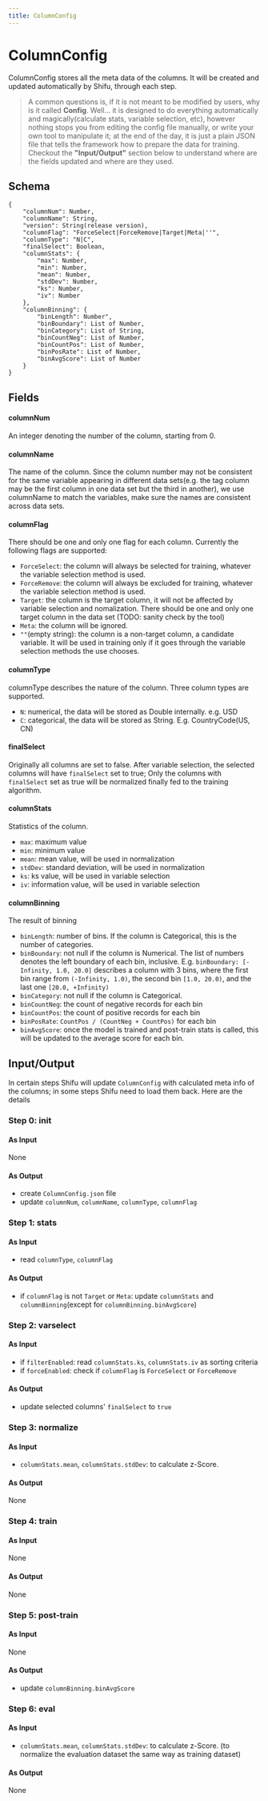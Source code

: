 ```yaml
---
title: ColumnConfig
---
```


ColumnConfig
============

ColumnConfig stores all the meta data of the columns. It will be created and updated automatically by Shifu, through each step. 

> A common questions is, if it is not meant to be modified by users, why is it called **Config**. Well... it is designed to do everything automatically and magically(calculate stats, variable selection, etc), however nothing stops you from editing the config file manually, or write your own tool to manipulate it; at the end of the day, it is just a plain JSON file that tells the framework how to prepare the data for training. Checkout the **"Input/Output"** section below to understand where are the fields updated and where are they used.

Schema
------

    {
        "columnNum": Number,
        "columnName": String,
        "version": String(release version),
        "columnFlag": "ForceSelect|ForceRemove|Target|Meta|''",
        "columnType": "N|C",
        "finalSelect": Boolean,
        "columnStats": {
            "max": Number,
            "min": Number,
            "mean": Number,
            "stdDev": Number,
            "ks": Number,
            "iv": Number
        }, 
        "columnBinning": {
            "binLength": Number",
            "binBoundary": List of Number,
            "binCategory": List of String,
            "binCountNeg": List of Number,
            "binCountPos": List of Number,
            "binPosRate": List of Number,
            "binAvgScore": List of Number
        }
    }

Fields
------

#### columnNum

An integer denoting the number of the column, starting from 0.

#### columnName

The name of the column. Since the column number may not be consistent for the same variable appearing in different data sets(e.g. the tag column may be the first column in one data set but the third in another), we use columnName to match the variables, make sure the names are consistent across data sets.

#### columnFlag

There should be one and only one flag for each column. Currently the following flags are supported:

* ``ForceSelect``: the column will always be selected for training, whatever the variable selection method is used.
* ``ForceRemove``: the column will always be excluded for training, whatever the variable selection method is used.
* ``Target``: the column is the target column, it will not be affected by variable selection and nomalization. There should be one and only one target column in the data set (TODO: sanity check by the tool)
* ``Meta``: the column will be ignored.
* ``""``(empty string): the column is a non-target column, a candidate variable. It will be used in training only if it goes through the  variable selection methods the use chooses.

#### columnType

columnType describes the nature of the column. Three column types are supported.

* ``N``: numerical, the data will be stored as Double internally. e.g. USD
* ``C``: categorical, the data will be stored as String. E.g. CountryCode(US, CN)

#### finalSelect

Originally all columns are set to false. After variable selection, the selected columns will have ``finalSelect`` set to true; Only the columns with ``finalSelect`` set as true will be normalized finally fed to the training algorithm.

#### columnStats

Statistics of the column.

* ``max``: maximum value
* ``min``: minimum value
* ``mean``: mean value, will be used in normalization
* ``stdDev``: standard deviation, will be used in normalization
* ``ks``: ks value, will be used in variable selection
* ``iv``: information value, will be used in variable selection

#### columnBinning

The result of binning

* ``binLength``: number of bins. If the column is Categorical, this is the number of categories.
* ``binBoundary``: not null if the column is Numerical. The list of numbers denotes the left boundary of each bin, inclusive. E.g. ``binBoundary: [-Infinity, 1.0, 20.0]`` describes a column with 3 bins, where the first bin range from ``(-Infinity, 1.0)``, the second bin ``[1.0, 20.0)``, and the last one ``[20.0, +Infinity)``
* ``binCategory``: not null if the column is Categorical. 
* ``binCountNeg``: the count of negative records for each bin
* ``binCountPos``: the count of positive records for each bin
* ``binPosRate``: ``CountPos / (CountNeg + CountPos)`` for each bin
* ``binAvgScore``: once the model is trained and post-train stats is called, this will be updated to the average score for each bin.

Input/Output
------------

In certain steps Shifu will update ``ColumnConfig`` with calculated meta info of the columns; in some steps Shifu need to load them back. Here are the details

### Step 0: init

#### As Input

None

#### As Output

* create ``ColumnConfig.json`` file
* update ``columnNum``, ``columnName``, ``columnType``, ``columnFlag``

### Step 1: stats

#### As Input

* read ``columnType``, ``columnFlag``

#### As Output

* if ``columnFlag`` is not ``Target`` or ``Meta``: update ``columnStats`` and ``columnBinning``(except for ``columnBinning.binAvgScore``)

### Step 2: varselect

#### As Input

* if ``filterEnabled``: read ``columnStats.ks``, ``columnStats.iv`` as sorting criteria
* if ``forceEnabled``: check if ``columnFlag`` is ``ForceSelect`` or ``ForceRemove``

#### As Output

* update selected columns' ``finalSelect`` to ``true``

### Step 3: normalize

#### As Input

* ``columnStats.mean``, ``columnStats.stdDev``: to calculate z-Score. 

#### As Output

None

### Step 4: train

#### As Input

None

#### As Output

None

### Step 5: post-train

#### As Input

None

#### As Output

* update ``columnBinning.binAvgScore``

### Step 6: eval


#### As Input

* ``columnStats.mean``, ``columnStats.stdDev``: to calculate z-Score. (to normalize the evaluation dataset the same way as training dataset)

#### As Output

None


